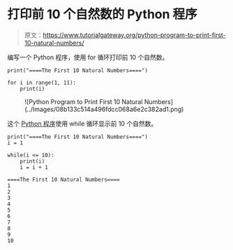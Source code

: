 # 打印前 10 个自然数的 Python 程序

> 原文：<https://www.tutorialgateway.org/python-program-to-print-first-10-natural-numbers/>

编写一个 Python 程序，使用 for 循环打印前 10 个自然数。

```
print("====The First 10 Natural Numbers====")

for i in range(1, 11):
    print(i)
```

<figure class="wp-block-image size-large">![Python Program to Print First 10 Natural Numbers](../Images/08b133c514a496fdcc068a6e2c382ad1.png)</figure>

这个 [Python 程序](https://www.tutorialgateway.org/python-programming-examples/)使用 while 循环显示前 10 个自然数。

```
print("====The First 10 Natural Numbers====")
i = 1

while(i <= 10):
    print(i)
    i = i + 1
```

```
====The First 10 Natural Numbers====
1
2
3
4
5
6
7
8
9
10
```